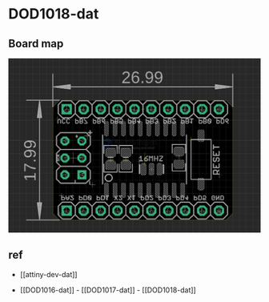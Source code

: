 
# DOD1018-dat

## Board map 

![](2024-08-27-17-16-32.png)

## ref 

- [[attiny-dev-dat]]

- [[DOD1016-dat]] - [[DOD1017-dat]] - [[DOD1018-dat]]